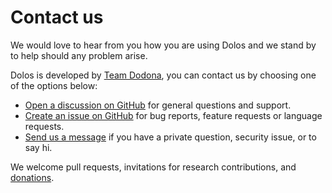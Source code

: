 # Contact us

We would love to hear from you how you are using Dolos and we stand by to help should any problem arise.

Dolos is developed by [Team Dodona](https://dodona.be/en/about/), you can contact us by choosing one of the options below:

- [Open a discussion on GitHub](https://github.com/dodona-edu/dolos/discussions) for general questions and support.
- [Create an issue on GitHub](https://github.com/dodona-edu/dolos/issues/new/choose) for bug reports, feature requests or language requests.
- [Send us a message](https://dodona.be/en/contact/) if you have a private question, security issue, or to say hi.

We welcome pull requests, invitations for research contributions, and [donations](https://dodona.be/en/support-us/).

